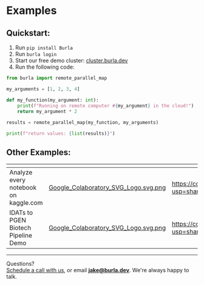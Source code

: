 # Examples

## Quickstart:

1. Run `pip install Burla`
2. Run `burla login`
3. Start our free demo cluster: [cluster.burla.dev](https://cluster.burla.dev)
4. Run the following code:

```python
from burla import remote_parallel_map

my_arguments = [1, 2, 3, 4]

def my_function(my_argument: int):
    print(f"Running on remote computer #{my_argument} in the cloud!")
    return my_argument * 2
    
results = remote_parallel_map(my_function, my_arguments)

print(f"return values: {list(results)}")
```

## Other Examples:



<table data-card-size="large" data-column-title-hidden data-view="cards" data-full-width="false"><thead><tr><th></th><th data-hidden data-card-cover data-type="files"></th><th data-hidden data-card-target data-type="content-ref"></th></tr></thead><tbody><tr><td>Analyze every notebook on kaggle.com</td><td><a href=".gitbook/assets/Google_Colaboratory_SVG_Logo.svg.png">Google_Colaboratory_SVG_Logo.svg.png</a></td><td><a href="https://colab.research.google.com/drive/1A8reU23sdN8HRvaOuDlPunZz_XJ36rN6?usp=sharing">https://colab.research.google.com/drive/1A8reU23sdN8HRvaOuDlPunZz_XJ36rN6?usp=sharing</a></td></tr><tr><td>IDATs to PGEN Biotech Pipeline Demo</td><td><a href=".gitbook/assets/Google_Colaboratory_SVG_Logo.svg.png">Google_Colaboratory_SVG_Logo.svg.png</a></td><td><a href="https://colab.research.google.com/drive/1Qza09HuIC8ZC8O7IO4erNlbo_chvfu0a?usp=sharing">https://colab.research.google.com/drive/1Qza09HuIC8ZC8O7IO4erNlbo_chvfu0a?usp=sharing</a></td></tr></tbody></table>









***

Questions?\
[Schedule a call with us](http://cal.com/jakez/burla), or email **jake@burla.dev**. We're always happy to talk.
